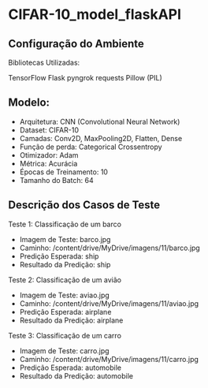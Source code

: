 # CIFAR-10_model_flaskAPI

## Configuração do Ambiente
Bibliotecas Utilizadas:

TensorFlow
Flask
pyngrok
requests
Pillow (PIL)

## Modelo:

- Arquitetura: CNN (Convolutional Neural Network)
- Dataset: CIFAR-10
- Camadas: Conv2D, MaxPooling2D, Flatten, Dense
- Função de perda: Categorical Crossentropy
- Otimizador: Adam
- Métrica: Acurácia
- Épocas de Treinamento: 10
- Tamanho do Batch: 64

## Descrição dos Casos de Teste

Teste 1: Classificação de um barco
- Imagem de Teste: barco.jpg
- Caminho: /content/drive/MyDrive/imagens/11/barco.jpg
- Predição Esperada: ship
- Resultado da Predição: ship

Teste 2: Classificação de um avião
- Imagem de Teste: aviao.jpg
- Caminho: /content/drive/MyDrive/imagens/11/aviao.jpg
- Predição Esperada: airplane
- Resultado da Predição: airplane

Teste 3: Classificação de um carro
- Imagem de Teste: carro.jpg
- Caminho: /content/drive/MyDrive/imagens/11/carro.jpg
- Predição Esperada: automobile
- Resultado da Predição: automobile
